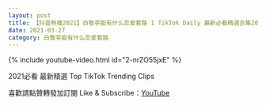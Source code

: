 ```yaml
---
layout: post
title: 【抖音熱搜2021】白敬亭能有什么恋爱套路 1 TikTok Daily 最新必看精選合集2021 03 27
date: 2021-03-27
category: 白敬亭能有什么恋爱套路
---
```


{% include youtube-video.html id="2-nrZO55jxE" %}

2021必看 最新精選 Top TikTok Trending Clips

喜歡請點贊轉發加訂閱 Like & Subscribe：[YouTube](https://www.youtube.com/channel/UCAoR7VcanIPd04uEq_GIylA/videos)

